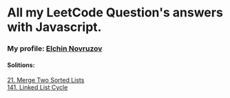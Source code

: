 # All my LeetCode Question's answers with Javascript.
### My profile: [Elchin Novruzov](https://leetcode.com/Elchin_Novruzov/)
#### Solitions:

[21. Merge Two Sorted Lists](https://github.com/Elchin-Novruzov/LeetCode/blob/main/21.%20Merge%20Two%20Sorted%20Lists.js) </br>
[141. Linked List Cycle](https://github.com/Elchin-Novruzov/LeetCode/blob/main/141-Linked-List-Cycle.js) </br>
